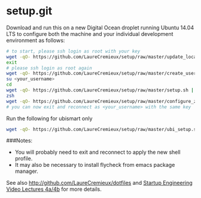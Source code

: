 setup.git
=========
Download and run this on a new Digital Ocean droplet running Ubuntu 14.04 LTS to
configure both the machine and your individual development environment as
follows:

```sh
# to start, please ssh login as root with your key
wget -qO- https://github.com/LaureCremieux/setup/raw/master/update_locales.sh | sh
exit
# please ssh login as root again
wget -qO- https://github.com/LaureCremieux/setup/raw/master/create_user.sh | sh -s <your_username>
su <your_username>
cd
wget -qO- https://github.com/LaureCremieux/setup/raw/master/setup.sh | sh -s <your_username>
zsh
wget -qO- https://github.com/LaureCremieux/setup/raw/master/configure_zsh.sh | zsh
# you can now exit and reconnect as <your_username> with the same key
```
Run the following for ubismart only
```sh
wget -qO- https://github.com/LaureCremieux/setup/raw/master/ubi_setup.sh | sh
```

###Notes: 
* You will probably need to exit and reconnect to apply the new shell profile.
* It may also be necessary to install flycheck from emacs package manager.

See also http://github.com/LaureCremieux/dotfiles and
[Startup Engineering Video Lectures 4a/4b](https://class.coursera.org/startup-001/lecture/index)
for more details.






